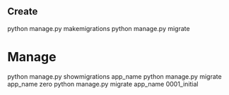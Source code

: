 ## Create
python manage.py makemigrations
python manage.py migrate

# Manage
python manage.py showmigrations app_name
python manage.py migrate app_name zero
python manage.py migrate app_name 0001_initial
